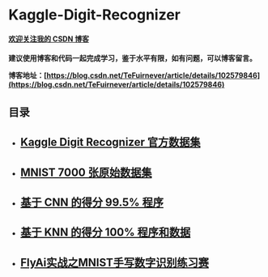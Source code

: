 # Kaggle-Digit-Recognizer
#### [欢迎关注我的 CSDN 博客](https://blog.csdn.net/tefuirnever)

**建议使用博客和代码一起完成学习，鉴于水平有限，如有问题，可以博客留言。**

**博客地址：[https://blog.csdn.net/TeFuirnever/article/details/102579846](https://blog.csdn.net/TeFuirnever/article/details/102579846)**


目录
---

- ## [Kaggle Digit Recognizer 官方数据集](https://github.com/TeFuirnever/Kaggle-Digit-Recognizer/blob/master/Digit%20Recognizer_%E5%AE%98%E6%96%B9%E6%95%B0%E6%8D%AE%E9%9B%86.zip)
- ## [MNIST 7000 张原始数据集](https://github.com/TeFuirnever/Kaggle-Digit-Recognizer/blob/master/mnist_train_70000.zip)
- ## [基于 CNN 的得分 99.5% 程序](https://github.com/TeFuirnever/Kaggle-Digit-Recognizer/blob/master/MNIST_CNN_99.5%25.ipynb)
- ## [基于 KNN 的得分 100% 程序和数据](https://github.com/TeFuirnever/Kaggle-Digit-Recognizer/blob/master/MNIST_kNN_100%25.zip)
- ## [FlyAi实战之MNIST手写数字识别练习赛](https://github.com/TeFuirnever/Kaggle-Digit-Recognizer/blob/master/)
